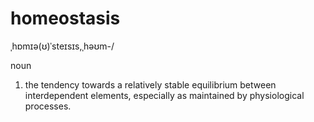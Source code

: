 # **homeostasis**

ˌhɒmɪə\(ʊ\)ˈsteɪsɪs,ˌhəʊm-/

noun

1. the tendency towards a relatively stable equilibrium between interdependent elements, especially as maintained by physiological processes.



